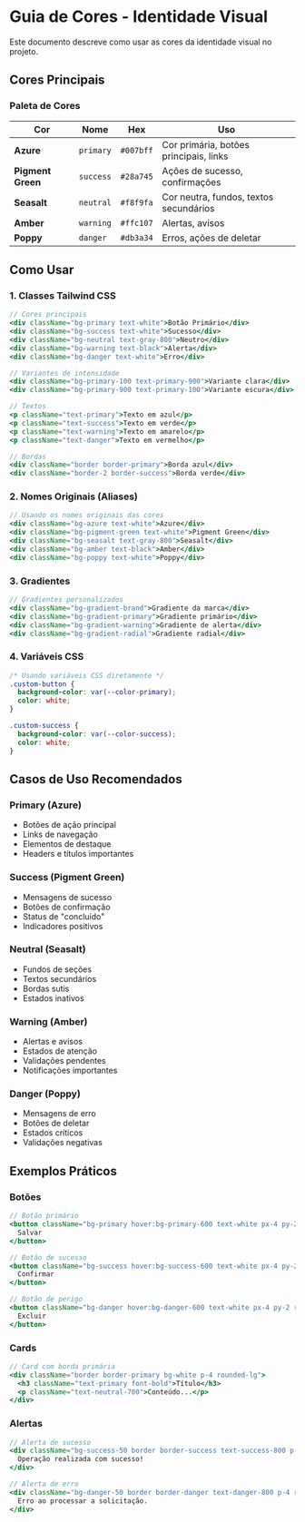 # Guia de Cores - Identidade Visual

Este documento descreve como usar as cores da identidade visual no projeto.

## Cores Principais

### Paleta de Cores

| Cor | Nome | Hex | Uso |
|-----|------|-----|-----|
| **Azure** | `primary` | `#007bff` | Cor primária, botões principais, links |
| **Pigment Green** | `success` | `#28a745` | Ações de sucesso, confirmações |
| **Seasalt** | `neutral` | `#f8f9fa` | Cor neutra, fundos, textos secundários |
| **Amber** | `warning` | `#ffc107` | Alertas, avisos |
| **Poppy** | `danger` | `#db3a34` | Erros, ações de deletar |

## Como Usar

### 1. Classes Tailwind CSS

```jsx
// Cores principais
<div className="bg-primary text-white">Botão Primário</div>
<div className="bg-success text-white">Sucesso</div>
<div className="bg-neutral text-gray-800">Neutro</div>
<div className="bg-warning text-black">Alerta</div>
<div className="bg-danger text-white">Erro</div>

// Variantes de intensidade
<div className="bg-primary-100 text-primary-900">Variante clara</div>
<div className="bg-primary-900 text-primary-100">Variante escura</div>

// Textos
<p className="text-primary">Texto em azul</p>
<p className="text-success">Texto em verde</p>
<p className="text-warning">Texto em amarelo</p>
<p className="text-danger">Texto em vermelho</p>

// Bordas
<div className="border border-primary">Borda azul</div>
<div className="border-2 border-success">Borda verde</div>
```

### 2. Nomes Originais (Aliases)

```jsx
// Usando os nomes originais das cores
<div className="bg-azure text-white">Azure</div>
<div className="bg-pigment-green text-white">Pigment Green</div>
<div className="bg-seasalt text-gray-800">Seasalt</div>
<div className="bg-amber text-black">Amber</div>
<div className="bg-poppy text-white">Poppy</div>
```

### 3. Gradientes

```jsx
// Gradientes personalizados
<div className="bg-gradient-brand">Gradiente da marca</div>
<div className="bg-gradient-primary">Gradiente primário</div>
<div className="bg-gradient-warning">Gradiente de alerta</div>
<div className="bg-gradient-radial">Gradiente radial</div>
```

### 4. Variáveis CSS

```css
/* Usando variáveis CSS diretamente */
.custom-button {
  background-color: var(--color-primary);
  color: white;
}

.custom-success {
  background-color: var(--color-success);
  color: white;
}
```

## Casos de Uso Recomendados

### **Primary (Azure)**
- Botões de ação principal
- Links de navegação
- Elementos de destaque
- Headers e títulos importantes

### **Success (Pigment Green)**
- Mensagens de sucesso
- Botões de confirmação
- Status de "concluído"
- Indicadores positivos

### **Neutral (Seasalt)**
- Fundos de seções
- Textos secundários
- Bordas sutis
- Estados inativos

### **Warning (Amber)**
- Alertas e avisos
- Estados de atenção
- Validações pendentes
- Notificações importantes

### **Danger (Poppy)**
- Mensagens de erro
- Botões de deletar
- Estados críticos
- Validações negativas

## Exemplos Práticos

### Botões
```jsx
// Botão primário
<button className="bg-primary hover:bg-primary-600 text-white px-4 py-2 rounded">
  Salvar
</button>

// Botão de sucesso
<button className="bg-success hover:bg-success-600 text-white px-4 py-2 rounded">
  Confirmar
</button>

// Botão de perigo
<button className="bg-danger hover:bg-danger-600 text-white px-4 py-2 rounded">
  Excluir
</button>
```

### Cards
```jsx
// Card com borda primária
<div className="border border-primary bg-white p-4 rounded-lg">
  <h3 className="text-primary font-bold">Título</h3>
  <p className="text-neutral-700">Conteúdo...</p>
</div>
```

### Alertas
```jsx
// Alerta de sucesso
<div className="bg-success-50 border border-success text-success-800 p-4 rounded">
  Operação realizada com sucesso!
</div>

// Alerta de erro
<div className="bg-danger-50 border border-danger text-danger-800 p-4 rounded">
  Erro ao processar a solicitação.
</div>
```
